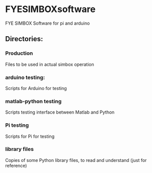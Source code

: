 # FYESIMBOXsoftware
FYE SIMBOX Software for pi and arduino

## Directories:

### Production
Files to be used in actual simbox operation

### arduino testing: 
Scripts for Arduino for testing

### matlab-python testing
Scripts testing interface between Matlab and Python

### Pi testing
Scripts for Pi for testing

### library files
Copies of some Python library files, to read and understand (just for reference)
